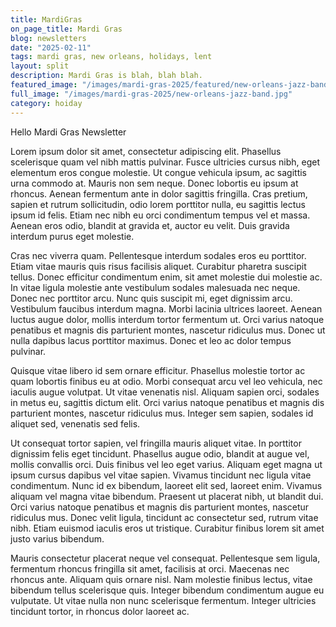 ```yaml
---
title: MardiGras
on_page_title: Mardi Gras
blog: newsletters
date: "2025-02-11"
tags: mardi gras, new orleans, holidays, lent
layout: split
description: Mardi Gras is blah, blah blah.
featured_image: "/images/mardi-gras-2025/featured/new-orleans-jazz-band.jpg"
full_image: "/images/mardi-gras-2025/new-orleans-jazz-band.jpg"
category: hoiday
---
```


Hello Mardi Gras Newsletter

Lorem ipsum dolor sit amet, consectetur adipiscing elit. Phasellus scelerisque quam vel nibh mattis pulvinar. Fusce ultricies cursus nibh, eget elementum eros congue molestie. Ut congue vehicula ipsum, ac sagittis urna commodo at. Mauris non sem neque. Donec lobortis eu ipsum at rhoncus. Aenean fermentum ante in dolor sagittis fringilla. Cras pretium, sapien et rutrum sollicitudin, odio lorem porttitor nulla, eu sagittis lectus ipsum id felis. Etiam nec nibh eu orci condimentum tempus vel et massa. Aenean eros odio, blandit at gravida et, auctor eu velit. Duis gravida interdum purus eget molestie.

Cras nec viverra quam. Pellentesque interdum sodales eros eu porttitor. Etiam vitae mauris quis risus facilisis aliquet. Curabitur pharetra suscipit tellus. Donec efficitur condimentum enim, sit amet molestie dui molestie ac. In vitae ligula molestie ante vestibulum sodales malesuada nec neque. Donec nec porttitor arcu. Nunc quis suscipit mi, eget dignissim arcu. Vestibulum faucibus interdum magna. Morbi lacinia ultrices laoreet. Aenean luctus augue dolor, mollis interdum tortor fermentum ut. Orci varius natoque penatibus et magnis dis parturient montes, nascetur ridiculus mus. Donec ut nulla dapibus lacus porttitor maximus. Donec et leo ac dolor tempus pulvinar.

Quisque vitae libero id sem ornare efficitur. Phasellus molestie tortor ac quam lobortis finibus eu at odio. Morbi consequat arcu vel leo vehicula, nec iaculis augue volutpat. Ut vitae venenatis nisl. Aliquam sapien orci, sodales in metus eu, sagittis dictum elit. Orci varius natoque penatibus et magnis dis parturient montes, nascetur ridiculus mus. Integer sem sapien, sodales id aliquet sed, venenatis sed felis.

Ut consequat tortor sapien, vel fringilla mauris aliquet vitae. In porttitor dignissim felis eget tincidunt. Phasellus augue odio, blandit at augue vel, mollis convallis orci. Duis finibus vel leo eget varius. Aliquam eget magna ut ipsum cursus dapibus vel vitae sapien. Vivamus tincidunt nec ligula vitae condimentum. Nunc id ex bibendum, laoreet elit sed, laoreet enim. Vivamus aliquam vel magna vitae bibendum. Praesent ut placerat nibh, ut blandit dui. Orci varius natoque penatibus et magnis dis parturient montes, nascetur ridiculus mus. Donec velit ligula, tincidunt ac consectetur sed, rutrum vitae nibh. Etiam euismod iaculis eros ut tristique. Curabitur finibus lorem sit amet justo varius bibendum.

Mauris consectetur placerat neque vel consequat. Pellentesque sem ligula, fermentum rhoncus fringilla sit amet, facilisis at orci. Maecenas nec rhoncus ante. Aliquam quis ornare nisl. Nam molestie finibus lectus, vitae bibendum tellus scelerisque quis. Integer bibendum condimentum augue eu vulputate. Ut vitae nulla non nunc scelerisque fermentum. Integer ultricies tincidunt tortor, in rhoncus dolor laoreet ac.
